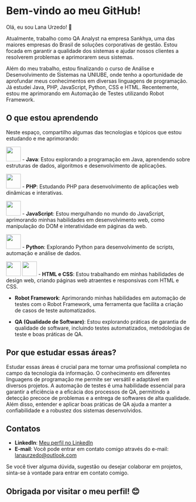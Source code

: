 # Bem-vindo ao meu GitHub!

Olá, eu sou Lana Urzedo! 👋

Atualmente, trabalho como QA Analyst na empresa Sankhya, uma das maiores empresas do Brasil de soluções corporativas de gestão. Estou focada em garantir a qualidade dos sistemas e ajudar nossos clientes a resolverem problemas e aprimorarem seus sistemas.

Além do meu trabalho, estou finalizando o curso de Análise e Desenvolvimento de Sistemas na UNIUBE, onde tenho a oportunidade de aprofundar meus conhecimentos em diversas linguagens de programação. Já estudei Java, PHP, JavaScript, Python, CSS e HTML. Recentemente, estou me aprimorando em Automação de Testes utilizando Robot Framework.

## O que estou aprendendo

Neste espaço, compartilho algumas das tecnologias e tópicos que estou estudando e me aprimorando:

<img loading="lazy" src="https://cdn.jsdelivr.net/gh/devicons/devicon/icons/java/java-original.svg" width="40" height="40"/>  - **Java**: Estou explorando a programação em Java, aprendendo sobre estruturas de dados, algoritmos e desenvolvimento de aplicações.

<img loading="lazy" src="https://cdn.jsdelivr.net/gh/devicons/devicon/icons/php/php-original.svg" width="40" height="40"/>  - **PHP**: Estudando PHP para desenvolvimento de aplicações web dinâmicas e interativas.

<img loading="lazy" src="https://cdn.jsdelivr.net/gh/devicons/devicon/icons/javascript/javascript-original.svg" width="40" height="40"/> - **JavaScript**: Estou mergulhando no mundo do JavaScript, aprimorando minhas habilidades em desenvolvimento web, como manipulação do DOM e interatividade em páginas da web.

<img loading="lazy" src="https://cdn.jsdelivr.net/gh/devicons/devicon/icons/python/python-original.svg" width="40" height="40"/> - **Python**: Explorando Python para desenvolvimento de scripts, automação e análise de dados.

<img loading="lazy" src="https://cdn.jsdelivr.net/gh/devicons/devicon/icons/html5/html5-original.svg" width="40" height="40"/> <img loading="lazy" src="https://cdn.jsdelivr.net/gh/devicons/devicon/icons/css3/css3-original.svg" width="40" height="40"/> - **HTML e CSS**: Estou trabalhando em minhas habilidades de design web, criando páginas web atraentes e responsivas com HTML e CSS.

- **Robot Framework**: Aprimorando minhas habilidades em automação de testes com o Robot Framework, uma ferramenta que facilita a criação de casos de teste automatizados.

- **QA (Qualidade de Software)**: Estou explorando práticas de garantia de qualidade de software, incluindo testes automatizados, metodologias de teste e boas práticas de QA.

## Por que estudar essas áreas?

Estudar essas áreas é crucial para me tornar uma profissional completa no campo da tecnologia da informação. O conhecimento em diferentes linguagens de programação me permite ser versátil e adaptável em diversos projetos. A automação de testes é uma habilidade essencial para garantir a eficiência e a eficácia dos processos de QA, permitindo a detecção precoce de problemas e a entrega de softwares de alta qualidade. Além disso, entender e aplicar boas práticas de QA ajuda a manter a confiabilidade e a robustez dos sistemas desenvolvidos.

## Contatos

- **LinkedIn**: [Meu perfil no LinkedIn](https://www.linkedin.com/in/lanaurzedo/)
- **E-mail**: Você pode entrar em contato comigo através do e-mail: [lanaurzedo@outlook.com](mailto:lanaurzedo@outlook.com)

Se você tiver alguma dúvida, sugestão ou desejar colaborar em projetos, sinta-se à vontade para entrar em contato comigo.

## Obrigada por visitar o meu perfil! 😊
